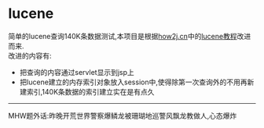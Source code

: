 # lucene
简单的lucene查询140K条数据测试,本项目是根据[how2j.cn](http://how2j.cn/)中的[lucene教程](http://how2j.cn/k/search-engine/search-engine-intro/1672.html#nowhere)改进而来.
<br>
改进的内容有:<br>
* 把查询的内容通过servlet显示到jsp上<br>
* 把lucene建立的内存索引对象放入session中,使得除第一次查询外的不用再新建索引,140K条数据的索引建立实在是有点久
<hr>
MHW题外话:昨晚开荒世界警察爆鳞龙被珊瑚地巡警风飘龙教做人,心态爆炸
